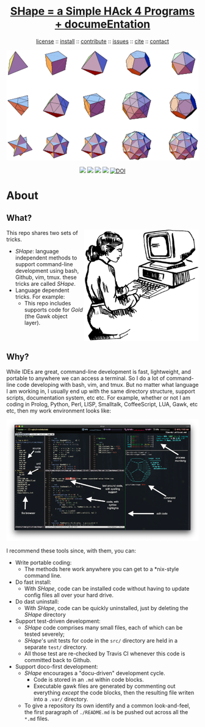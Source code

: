 <a name=top>
<h1 align=center>
   <a href="https://github.com/timm/shape/blob/master/README.md#top">
     SHape = a Simple HAck 4 Programs + documeEntation
   </a>
</h1>
<p align=center>
   <a    href="https://github.com/timm/shape/blob/master/LICENSE.md#top">license</a>
   :: <a href="https://github.com/timm/shape/blob/master/INSTALL.md#top">install</a>
   :: <a href="https://github.com/timm/shape/blob/master/CONTRIBUTE.md#top">contribute</a>
   :: <a href="https://github.com/timm/shape/issues">issues</a>
   :: <a href="https://github.com/timm/shape/blob/master/CITATION.md#top">cite</a>
   :: <a href="https://github.com/timm/shape/blob/master/CONTACT.md#top">contact</a>
</p>
<p align=center>
   <img width=600 src="https://github.com/timm/misc/blob/master/odd/etc/img/solidgallery.gif">
</p>
<p align=center>
   <img src="https://img.shields.io/badge/language-gawk-orange">
   <img src="https://img.shields.io/badge/purpose-ai,se-blueviolet">
   <img src="https://img.shields.io/badge/platform-mac,*nux-informational">
   <a href="https://travis-ci.org/github/timm/shape"> <img src="https://travis-ci.org/timm/shape.svg?branch=master"></a>
   <a href="https://doi.org/10.5281/zenodo.3887420"><img src="https://zenodo.org/badge/DOI/10.5281/zenodo.3887420.svg" alt="DOI"></a>
</p>

# About


## What?

<img align=right width=300 src="etc/img/womancoder.png">

This repo shares two sets of tricks.

- _SHape_: language independent methods to support command-line 
  development using bash, Github, vim, tmux.
  these tricks are called _SHape_.
- Language dependent tricks. For example:
  -  This  repo includes supports code for _Gold_ (the Gawk object layer).

<br clear=all>

## Why?

While IDEs are great, command-line development is fast,  lightweight,
and portable to anywhere we can access a terminal.
So I do a lot of command-line code developing with bash, vim, and tmux.
But no matter what language I am working in,  I usually end up with the same
directory structure, support scripts, documentation system, etc etc.
For example, whether or not I am 
coding in Prolog, Python, Perl, LISP, Smalltalk, 
CoffeeScript, LUA, Gawk, etc etc, then my work environment looks like:

<p align=center><a href="etc/img/screen.png"><img src="etc/img/screen900.png" width=900></a></p>

I recommend these tools since, with them, you can:

- Write portable coding:
   - The methods here work anywhere you can get to a \*nix-style command line.
- Do fast install:
   - With _SHape_,
     code can be installed code without having to update config files all over your hard drive.
- Do dast uninstall:
   - With _SHape_,
     code can be quickly uninstalled, just by deleting the _SHape_ directory
- Support test-driven development:
   - _SHape_ code comprises many small files, each of which can be tested severely;
   - _SHape_'s unit tests for code in the `src/` directory are held in a separate `test/` directory.
   - All those test are re-checked by  Travis CI whenever this code is committed back to Github.
- Support doco-first development:
   - _SHape_ encourages a "docu-driven" development cycle. 
      - Code is stored in an `.md` within code blocks.
      - Executable gawk files are generated by commenting out everything _except_ the code blocks,
        then the resulting file writen into a `.var/` directory.
   - To give a repository its own identify and a common look-and-feel,
     the first paragraph of `./README.md` is  be pushed out across all the `*.md` files.
